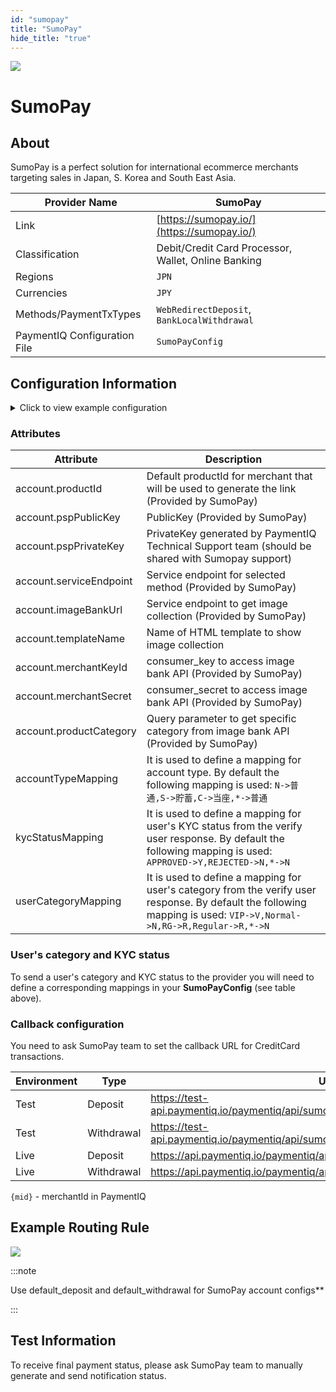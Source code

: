 ```yaml
---
id: "sumopay"
title: "SumoPay"
hide_title: "true"
---
```


![](/img/providers/logos/sumopay.png)

# SumoPay

## About
SumoPay is a perfect solution for international ecommerce merchants targeting sales in Japan, S. Korea and South East Asia.

| Provider Name                | SumoPay                                             |
|------------------------------|-----------------------------------------------------|
| Link                         | [https://sumopay.io/](https://sumopay.io/)          |
| Classification               | Debit/Credit Card Processor, Wallet, Online Banking |
| Regions                      | `JPN`                                               |
| Currencies                   | `JPY`                                               |
| Methods/PaymentTxTypes       | `WebRedirectDeposit`, `BankLocalWithdrawal`         |
| PaymentIQ Configuration File | `SumoPayConfig`                                     |

## Configuration Information

<details>
<summary>Click to view example configuration</summary>
<br/>

```xml
<com.devcode.paymentiq.integration.sumopay.SumoPayConfig>
    <enabled>true</enabled>
    <useViqProxy>true</useViqProxy>
    <imageBankUrl>??</imageBankUrl>
    <accounts>
        <entry>
            <string>default_deposit</string>
            <account>
                <serviceEndpoint>??</serviceEndpoint>
                <productId>??</productId>
                <pspPublicKey>??</pspPublicKey>

                <merchantKeyId>??</merchantKeyId>
                <merchantSecret>??</merchantSecret>
                <productCategory>??</productCategory>
                <templateName>sumopay-select-image</templateName>

                <supportedCurrencies>JPY</supportedCurrencies>
            </account>
        </entry>
        <entry>
            <string>default_withdrawal</string>
            <account>
                <serviceEndpoint>??</serviceEndpoint>
                <pspPublicKey>??</pspPublicKey>
                <pspPrivateKey>??</pspPrivateKey>
                <supportedCurrencies>JPY</supportedCurrencies>
            </account>
        </entry>
    </accounts>
    <accountTypeMapping>??</accountTypeMapping>
    <kycStatusMapping>??</kycStatusMapping>
    <userCategoryMapping>??</userCategoryMapping>
    <testMode>true</testMode>
    <container>window</container>
    <defaultDescriptor>DevCode payment</defaultDescriptor>
</com.devcode.paymentiq.integration.sumopay.SumoPayConfig>

```
</details>

### Attributes

| Attribute               | Description                                                                                                                                                          |
|-------------------------|----------------------------------------------------------------------------------------------------------------------------------------------------------------------|
| account.productId       | Default productId for merchant that will be used to generate the link (Provided by SumoPay)                                                                          |
| account.pspPublicKey    | PublicKey (Provided by SumoPay)                                                                                                                                      |
| account.pspPrivateKey   | PrivateKey generated by PaymentIQ Technical Support team (should be shared with Sumopay support)                                                                     |
| account.serviceEndpoint | Service endpoint for selected method (Provided by SumoPay)                                                                                                           |
| account.imageBankUrl    | Service endpoint to get image collection (Provided by SumoPay)                                                                                                       |
| account.templateName    | Name of HTML template to show image collection                                                                                                                       |
| account.merchantKeyId   | consumer_key to access image bank API (Provided by SumoPay)                                                                                                          |
| account.merchantSecret  | consumer_secret to access image bank API (Provided by SumoPay)                                                                                                       |
| account.productCategory | Query parameter to get specific category from image bank API  (Provided by SumoPay)                                                                                  |
| accountTypeMapping      | It is used to define a mapping for account type. By default the following mapping is used: `N->普通,S->貯蓄,C->当座,*->普通`                                         |
| kycStatusMapping        | It is used to define a mapping for user's KYC status from the verify user response. By default the following mapping is used: `APPROVED->Y,REJECTED->N,*->N`         |
| userCategoryMapping     | It is used to define a mapping for user's category from the verify user response. By default the following mapping is used: `VIP->V,Normal->N,RG->R,Regular->R,*->N` |

### User's category and KYC status

To send a user's category and KYC status to the provider you will need to define a corresponding mappings in your **SumoPayConfig** (see table above).

### Callback configuration

You need to ask SumoPay team to set the callback URL for CreditCard transactions.

| Environment | Type       | URL                                                                           |
|-------------|------------|-------------------------------------------------------------------------------|
| Test        | Deposit    | https://test-api.paymentiq.io/paymentiq/api/sumopay/callback/{mid}/deposit    |
| Test        | Withdrawal | https://test-api.paymentiq.io/paymentiq/api/sumopay/callback/{mid}/withdrawal |
| Live        | Deposit    | https://api.paymentiq.io/paymentiq/api/sumopay/callback/{mid}/deposit         |
| Live        | Withdrawal | https://api.paymentiq.io/paymentiq/api/sumopay/callback/{mid}/withdrawal      |

`{mid}` -  merchantId in PaymentIQ

## Example Routing Rule

![](/img/providers/routing/sumopay.png)

:::note

Use default_deposit and default_withdrawal for SumoPay account configs**

:::

## Test Information

To receive final payment status, please ask SumoPay team to manually generate and send notification status.
